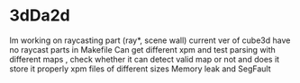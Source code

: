 # 3dDa2d
Im working on raycasting part (ray*, scene wall)
current ver of cube3d have no raycast parts in Makefile
Can get different xpm and test parsing 
with different maps , check whether it can detect valid map or not
and does it store it properly
xpm files of different sizes
Memory leak and SegFault

